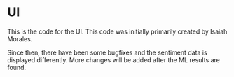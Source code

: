 # UI

This is the code for the UI.
This code was initially primarily created by Isaiah Morales. 

Since then, there have been some bugfixes and the sentiment data is displayed differently.
More changes will be added after the ML results are found.
